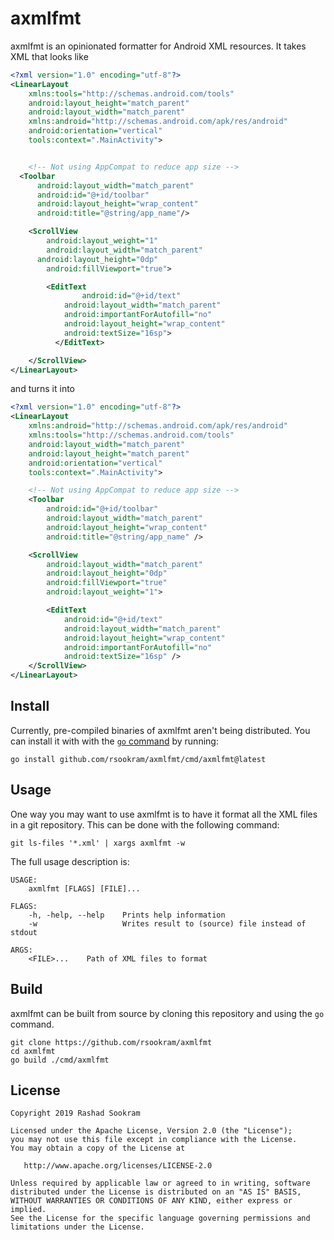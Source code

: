 # axmlfmt

axmlfmt is an opinionated formatter for Android XML resources. It takes XML
that looks like

```xml
<?xml version="1.0" encoding="utf-8"?>
<LinearLayout
    xmlns:tools="http://schemas.android.com/tools"
    android:layout_height="match_parent"
    android:layout_width="match_parent"
    xmlns:android="http://schemas.android.com/apk/res/android"
    android:orientation="vertical"
    tools:context=".MainActivity">


    <!-- Not using AppCompat to reduce app size -->
  <Toolbar
      android:layout_width="match_parent"
      android:id="@+id/toolbar"
      android:layout_height="wrap_content"
      android:title="@string/app_name"/>

    <ScrollView
        android:layout_weight="1"
        android:layout_width="match_parent"
      android:layout_height="0dp"
        android:fillViewport="true">

        <EditText
                android:id="@+id/text"
            android:layout_width="match_parent"
            android:importantForAutofill="no"
            android:layout_height="wrap_content"
            android:textSize="16sp">
          </EditText>

    </ScrollView>
</LinearLayout>
```

and turns it into

```xml
<?xml version="1.0" encoding="utf-8"?>
<LinearLayout
    xmlns:android="http://schemas.android.com/apk/res/android"
    xmlns:tools="http://schemas.android.com/tools"
    android:layout_width="match_parent"
    android:layout_height="match_parent"
    android:orientation="vertical"
    tools:context=".MainActivity">

    <!-- Not using AppCompat to reduce app size -->
    <Toolbar
        android:id="@+id/toolbar"
        android:layout_width="match_parent"
        android:layout_height="wrap_content"
        android:title="@string/app_name" />

    <ScrollView
        android:layout_width="match_parent"
        android:layout_height="0dp"
        android:fillViewport="true"
        android:layout_weight="1">

        <EditText
            android:id="@+id/text"
            android:layout_width="match_parent"
            android:layout_height="wrap_content"
            android:importantForAutofill="no"
            android:textSize="16sp" />
    </ScrollView>
</LinearLayout>
```


## Install

Currently, pre-compiled binaries of axmlfmt aren't being distributed. You can
install it with with the [`go` command](https://golang.org/doc/install) by
running:

```shell
go install github.com/rsookram/axmlfmt/cmd/axmlfmt@latest
```


## Usage

One way you may want to use axmlfmt is to have it format all the XML files in a
git repository. This can be done with the following command:

```shell
git ls-files '*.xml' | xargs axmlfmt -w
```

The full usage description is:

```
USAGE:
    axmlfmt [FLAGS] [FILE]...

FLAGS:
    -h, -help, --help    Prints help information
    -w                   Writes result to (source) file instead of stdout

ARGS:
    <FILE>...    Path of XML files to format
```


## Build

axmlfmt can be built from source by cloning this repository and using the `go`
command.

```shell
git clone https://github.com/rsookram/axmlfmt
cd axmlfmt
go build ./cmd/axmlfmt
```


License
-------

    Copyright 2019 Rashad Sookram

    Licensed under the Apache License, Version 2.0 (the "License");
    you may not use this file except in compliance with the License.
    You may obtain a copy of the License at

       http://www.apache.org/licenses/LICENSE-2.0

    Unless required by applicable law or agreed to in writing, software
    distributed under the License is distributed on an "AS IS" BASIS,
    WITHOUT WARRANTIES OR CONDITIONS OF ANY KIND, either express or implied.
    See the License for the specific language governing permissions and
    limitations under the License.
